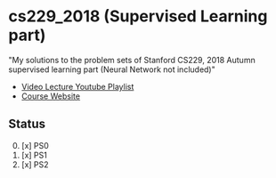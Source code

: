 # cs229_2018 (Supervised Learning part)
"My solutions to the problem sets of Stanford CS229, 2018 Autumn supervised learning part (Neural Network not included)"<br>

- [Video Lecture Youtube Playlist](https://www.youtube.com/playlist?list=PLoROMvodv4rMiGQp3WXShtMGgzqpfVfbU)
- [Course Website](http://cs229.stanford.edu/syllabus-autumn2018.html)

## Status
0. [x] PS0
1. [x] PS1
2. [x] PS2
